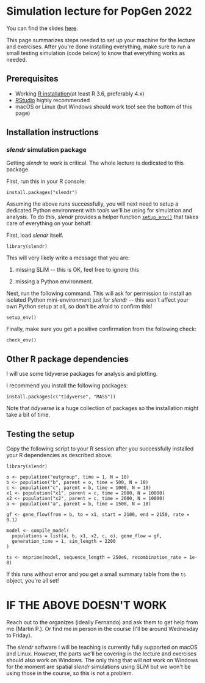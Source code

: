 # Simulation lecture for PopGen 2022

You can find the slides [here](https://bodkan.quarto.pub/simulations-in-population-genetics/).

This page summarizes steps needed to set up your machine for the lecture and exercises. After you're done installing everything, make sure to run a small testing simulation (code below) to know that everything works as needed.

## Prerequisites

-   Working [R installation](https://cloud.r-project.org)(at least R 3.6, preferably 4.x)
-   [RStudio](https://www.rstudio.com/products/rstudio/download/) highly recommended
-   macOS or Linux (but Windows should work too! see the bottom of this page)

## Installation instructions

### *slendr* simulation package

Getting *slendr* to work is critical. The whole lecture is dedicated to this package.

First, run this in your R console:

    install.packages("slendr")

Assuming the above runs successfully, you will next need to setup a dedicated Python environment with tools we'll be using for simulation and analysis. To do this, *slendr* provides a helper function [`setup_env()`](https://www.slendr.net/reference/setup_env.html) that takes care of everything on your behalf.

First, load *slendr* itself.

    library(slendr)

This will very likely write a message that you are:

1.  missing SLiM -- this is OK, feel free to ignore this

2.  missing a Python environment.

Next, run the following command. This will ask for permission to install an isolated Python mini-environment just for *slendr* -- this won't affect your own Python setup at all, so don't be afraid to confirm this!

    setup_env()

Finally, make sure you get a positive confirmation from the following check:

    check_env()

## Other R package dependencies

I will use some tidyverse packages for analysis and plotting.

I recommend you install the following packages:

    install.packages(c("tidyverse", "MASS"))

Note that *tidyverse* is a huge collection of packages so the installation might take a bit of time.

## Testing the setup

Copy the following script to your R session after you successfully installed your R dependencies as described above.

    library(slendr)

    o <- population("outgroup", time = 1, N = 10)
    b <- population("b", parent = o, time = 500, N = 10)
    c <- population("c", parent = b, time = 1000, N = 10)
    x1 <- population("x1", parent = c, time = 2000, N = 10000)
    x2 <- population("x2", parent = c, time = 2000, N = 10000)
    a <- population("a", parent = b, time = 1500, N = 10)

    gf <- gene_flow(from = b, to = x1, start = 2100, end = 2150, rate = 0.1)

    model <- compile_model(
      populations = list(a, b, x1, x2, c, o), gene_flow = gf,
      generation_time = 1, sim_length = 2200
    )

    ts <- msprime(model, sequence_length = 250e6, recombination_rate = 1e-8)

If this runs without error and you get a small summary table from the `ts` object, you're all set!

# IF THE ABOVE DOESN'T WORK

Reach out to the organizes (ideally Fernando) and ask them to get help from me (Martin P.). Or find me in person in the course (I'll be around Wednesday to Friday).

The *slendr* software I will be teaching is currently fully supported on macOS and Linux. However, the parts we'll be covering in the lecture and exercises should also work on Windows. The only thing that will not work on Windows for the moment are spatial *slendr* simulations using SLiM but we won't be using those in the course, so this is not a problem.

